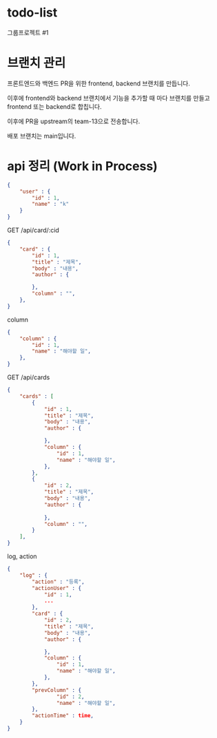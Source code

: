 # todo-list
그룹프로젝트 #1

# 브랜치 관리

프론트엔드와 백엔드 PR을 위한 frontend, backend 브랜치를 만듭니다.

이후에 frontend와 backend 브랜치에서 기능을 추가할 때 마다 브랜치를 만들고 frontend 또는 backend로 합칩니다.

이후에 PR을 upstream의 team-13으로 전송합니다.

배포 브랜치는 main입니다.

# api 정리 (Work in Process)

```json
{
    "user" : {
        "id" : 1,
        "name" : "k"
    }
}
```

GET /api/card/:cid
```json
{
    "card" : {
        "id" : 1,
        "title" : "제목",
        "body" : "내용",
        "author" : {

        },
        "column" : "",
    },
}
```

column
```json
{
    "column" : {
        "id" : 1,
        "name" : "해야할 일",
    },
}

```

GET /api/cards
```json
{
    "cards" : [
        {
            "id" : 1,
            "title" : "제목",
            "body" : "내용",
            "author" : {

            },
            "column" : {
                "id" : 1,
                "name" : "해야할 일",
            },
        },
        {
            "id" : 2,
            "title" : "제목",
            "body" : "내용",
            "author" : {
            
            },
            "column" : "",
        }
    ],
}
```

log, action
```json
{
    "log" : {
        "action" : "등록",
        "actionUser" : {
            "id" : 1,
            ...
        },
        "card" : {
            "id" : 2,
            "title" : "제목",
            "body" : "내용",
            "author" : {

            },
            "column" : {
                "id" : 1,
                "name" : "해야할 일",
            },
        },
        "prevColumn" : {
                "id" : 2,
                "name" : "해야할 일",
        },
        "actionTime" : time,
    }
}
```
